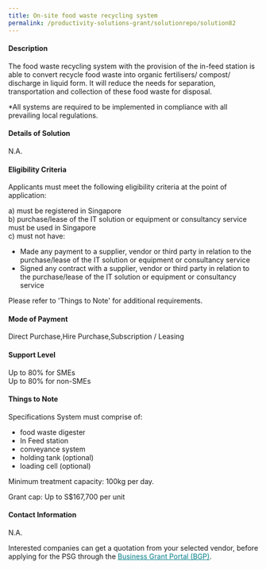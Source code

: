 ```yaml
---
title: On-site food waste recycling system
permalink: /productivity-solutions-grant/solutionrepo/solution82
---
```


#### Description

The food waste recycling system with the provision of the in-feed station is able to convert recycle food waste into organic fertilisers/ compost/ discharge in liquid form. It will reduce the needs for separation, transportation and collection of these food waste for disposal.

*All systems are required to be implemented in compliance with all prevailing local regulations.

#### Details of Solution

N.A.

#### Eligibility Criteria

Applicants must meet the following eligibility criteria at the point of application:

a) must be registered in Singapore <br>
b) purchase/lease of the IT solution or equipment or consultancy service must be used in Singapore <br>
c) must not have:
- Made any payment to a supplier, vendor or third party in relation to the purchase/lease of the IT solution or equipment or consultancy service
- Signed any contract with a supplier, vendor or third party in relation to the purchase/lease of the IT solution or equipment or consultancy service

Please refer to 'Things to Note' for additional requirements.

#### Mode of Payment
Direct Purchase,Hire Purchase,Subscription / Leasing

#### Support Level
Up to 80% for SMEs <br>
Up to 80% for non-SMEs

#### Things to Note
Specifications
System must comprise of: 
- food waste digester
- In Feed station
- conveyance system
- holding tank (optional)
- loading cell (optional)

 
Minimum treatment capacity: 100kg per day.

Grant cap: Up to S$167,700 per unit



#### Contact Information
N.A.

Interested companies can get a quotation from your selected vendor, before applying for the PSG through the <a target='_blank' style='color:#037e8a' href='https://www.businessgrants.gov.sg/'>Business Grant Portal (BGP)</a>.
